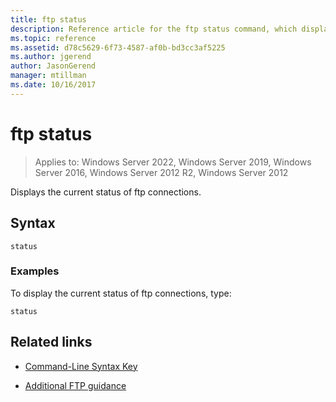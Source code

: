 ```yaml
---
title: ftp status
description: Reference article for the ftp status command, which displays the current status of your ftp connections.
ms.topic: reference
ms.assetid: d78c5629-6f73-4587-af0b-bd3cc3af5225
ms.author: jgerend
author: JasonGerend
manager: mtillman
ms.date: 10/16/2017
---
```


# ftp status

>Applies to: Windows Server 2022, Windows Server 2019, Windows Server 2016, Windows Server 2012 R2, Windows Server 2012

Displays the current status of ftp connections.

## Syntax

```
status
```

### Examples

To display the current status of ftp connections, type:

```
status
```

## Related links

- [Command-Line Syntax Key](command-line-syntax-key.md)

- [Additional FTP guidance](/previous-versions/orphan-topics/ws.10/cc756013(v=ws.10))

